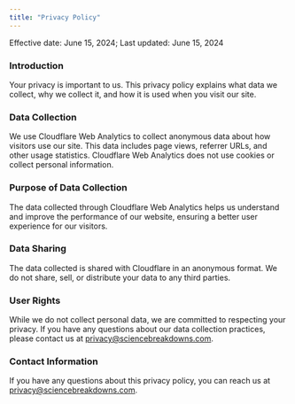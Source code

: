 ```yaml
---
title: "Privacy Policy"
---
```


Effective date: June 15, 2024; Last updated: June 15, 2024

### Introduction

Your privacy is important to us. This privacy policy explains what data we collect, why we collect it, and how it is used when you visit our site.

### Data Collection

We use Cloudflare Web Analytics to collect anonymous data about how visitors use our site. This data includes page views, referrer URLs, and other usage statistics. Cloudflare Web Analytics does not use cookies or collect personal information.

### Purpose of Data Collection

The data collected through Cloudflare Web Analytics helps us understand and improve the performance of our website, ensuring a better user experience for our visitors.

### Data Sharing

The data collected is shared with Cloudflare in an anonymous format. We do not share, sell, or distribute your data to any third parties.

### User Rights

While we do not collect personal data, we are committed to respecting your privacy. If you have any questions about our data collection practices, please contact us at privacy@sciencebreakdowns.com.

### Contact Information

If you have any questions about this privacy policy, you can reach us at privacy@sciencebreakdowns.com.
